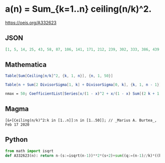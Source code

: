 # a\(n\) \= Sum\_\{k\=1\.\.n\} ceiling\(n/k\)^2\.
https://oeis.org/A332623
## JSON
```JSON
[1, 5, 14, 25, 43, 58, 87, 106, 141, 171, 212, 239, 302, 333, 386, 439, 507, 546, 631, 674, 765, 834, 911, 962, 1091, 1157, 1246, 1331, 1450, 1513, 1666, 1733, 1866, 1967, 2080, 2181, 2373, 2452, 2577, 2694, 2883, 2970, 3171, 3262, 3437, 3600, 3749, 3848, 4107, 4225]
```
## Mathematica
```Mathematica
Table[Sum[Ceiling[n/k]^2, {k, 1, n}], {n, 1, 50}]
```
```Mathematica
Table[n + Sum[2 DivisorSigma[1, k] + DivisorSigma[0, k], {k, 1, n - 1}], {n, 1, 50}]
```
```Mathematica
nmax = 50; CoefficientList[Series[x/(1 - x)^2 + x/(1 - x) Sum[(2 k + 1) x^k/(1 - x^k), {k, 1, nmax}], {x, 0, nmax}], x] // Rest
```
## Magma
```Magma
[&+[Ceiling(n/k)^2:k in [1..n]]:n in [1..50]]; // _Marius A. Burtea_, Feb 17 2020
```
## Python
```Python
from math import isqrt
def A332623(n): return n-(s:=isqrt(n-1))**2*(s+2)+sum((q:=(n-1)//k)*((k<<1)+q+3) for k in range(1,s+1)) # _Chai Wah Wu_, Oct 24 2023
```
